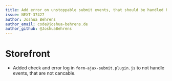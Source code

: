 ```yaml
---
title: Add error on unstoppable submit events, that should be handled by form-ajax-submit plugin
issue: NEXT-37427
author: Joshua Behrens
author_email: code@joshua-behrens.de
author_github: @JoshuaBehrens
---
```

# Storefront
* Added check and error log in `form-ajax-submit.plugin.js` to not handle events, that are not cancable.
